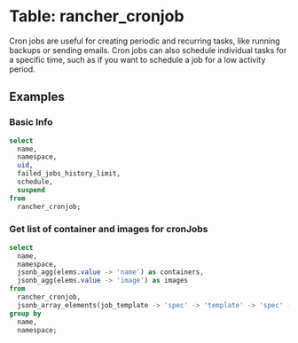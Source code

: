 # Table: rancher_cronjob

Cron jobs are useful for creating periodic and recurring tasks, like running backups or sending emails. Cron jobs can also schedule individual tasks for a specific time, such as if you want to schedule a job for a low activity period.

## Examples

### Basic Info

```sql
select
  name,
  namespace,
  uid,
  failed_jobs_history_limit,
  schedule,
  suspend
from
  rancher_cronjob;
```

### Get list of container and images for cronJobs

```sql
select
  name,
  namespace,
  jsonb_agg(elems.value -> 'name') as containers,
  jsonb_agg(elems.value -> 'image') as images
from
  rancher_cronjob,
  jsonb_array_elements(job_template -> 'spec' -> 'template' -> 'spec' -> 'containers') as elems
group by 
  name, 
  namespace;
```
